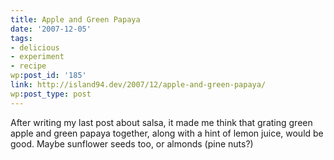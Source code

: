 ```yaml
---
title: Apple and Green Papaya
date: '2007-12-05'
tags:
- delicious
- experiment
- recipe
wp:post_id: '185'
link: http://island94.dev/2007/12/apple-and-green-papaya/
wp:post_type: post
---
```


After writing my last post about salsa, it made me think that grating green apple and green papaya together, along with a hint of lemon juice, would be good.  Maybe sunflower seeds too, or almonds (pine nuts?)
